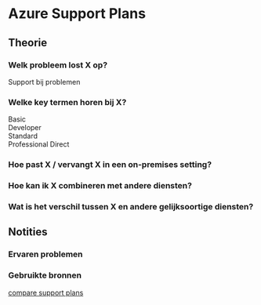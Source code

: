 # Azure Support Plans

## Theorie
### Welk probleem lost X op?
Support bij problemen  

### Welke key termen horen bij X?
Basic  
Developer  
Standard  
Professional Direct  

### Hoe past X / vervangt X in een on-premises setting?

### Hoe kan ik X combineren met andere diensten?

### Wat is het verschil tussen X en andere gelijksoortige diensten?



## Notities
### Ervaren problemen

### Gebruikte bronnen
[compare support plans](https://azure.microsoft.com/en-us/support/plans)